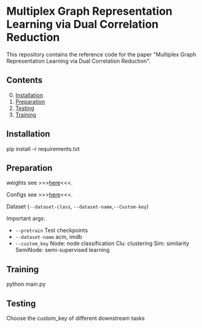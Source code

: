 # Multiplex Graph Representation Learning via Dual Correlation Reduction

This repository contains the reference code for the paper "Multiplex Graph Representation Learning via Dual Correlation Reduction". 

## Contents

0. [Installation](#installation)
0. [Preparation](#Preparation)
0. [Testing](#test)
0. [Training](#train)

## Installation
pip install -r requirements.txt 

## Preparation

weights see >>>[here](saved_model/)<<<.

Configs see >>>[here](args.yaml)<<<.

Dataset (`--dataset-class`, `--dataset-name`,`--Custom-key`)

Important args:
* `--pretrain` Test checkpoints
* `--dataset-name` acm, imdb
* `--custom_key` Node: node classification  Clu: clustering   Sim: similarity SemiNode: semi-supervised learning
## Training
python main.py

## Testing
Choose the custom_key of different downstream tasks

